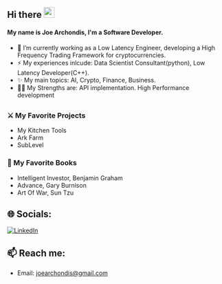 ## Hi there <img src="https://media.giphy.com/media/hvRJCLFzcasrR4ia7z/giphy.gif" width="25px">

<!--- TODO: 
- Redesign work experience and interests
- Add Links --->

#### My name is Joe Archondis, I'm a Software Developer.

- 🔭 I’m currently working as a Low Latency Engineer, developing a High Frequency Trading Framework for cryptocurrencies.
- ⚡ My experiences inlcude: Data Scientist Consultant(python), Low Latency Developer(C++).
- ✨ My main topics: AI, Crypto, Finance, Business.
- :weight_lifting_man: My Strengths are: API implementation. High Performance development
##

### :crossed_swords: My Favorite Projects
- My Kitchen Tools
- Ark Farm
- SubLevel


### :book: My Favorite Books
- Intelligent Investor, Benjamin Graham
- Advance, Gary Burnison
- Art Of War, Sun Tzu

## 🌐 Socials:
[![LinkedIn](https://img.shields.io/badge/LinkedIn-%230077B5.svg?logo=linkedin&logoColor=white)](https://www.linkedin.com/in/joe-archondis-584047155/) 

##

## 📫 Reach me: 
- Email: joearchondis@gmail.com
